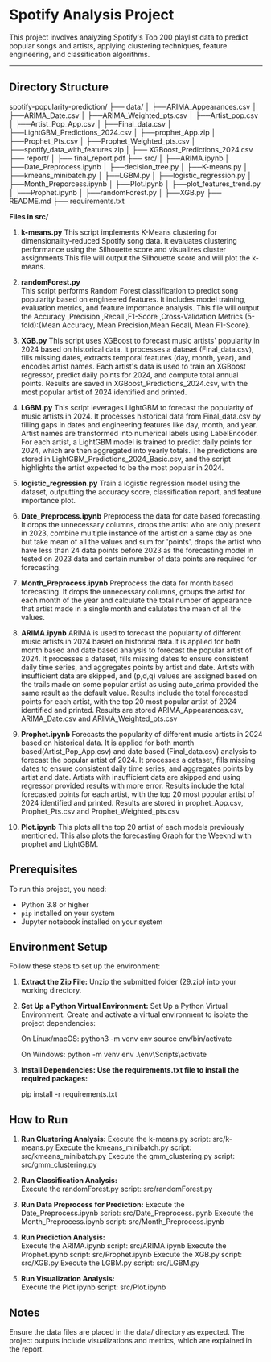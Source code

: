 # Spotify Analysis Project

This project involves analyzing Spotify's Top 200 playlist data to predict popular songs and artists, applying clustering techniques, feature engineering, and classification algorithms.

---

## Directory Structure

spotify-popularity-prediction/
├── data/
│ ├──ARIMA_Appearances.csv
│ ├──ARIMA_Date.csv
│ ├──ARIMA_Weighted_pts.csv
│ ├──Artist_pop.csv
│ ├──Artist_Pop_App.csv
│ ├──Final_data.csv
│ ├──LightGBM_Predictions_2024.csv
│ ├──prophet_App.zip
│ ├──Prophet_Pts.csv
│ ├──Prophet_Weighted_pts.csv
│ ├──spotify_data_with_features.zip
│ ├── XGBoost_Predictions_2024.csv
├── report/
│ ├── final_report.pdf
├── src/
│ ├──ARIMA.ipynb
│ ├──Date_Preprocess.ipynb
│ ├──decision_tree.py
│ ├──K-means.py
│ ├──kmeans_minibatch.py
│ ├──LGBM.py
│ ├──logistic_regression.py
│ ├──Month_Preporcess.ipynb
│ ├──Plot.ipynb
│ ├──plot_features_trend.py
│ ├──Prophet.ipynb
│ ├──randomForest.py
│ ├──XGB.py
├── README.md
├── requirements.txt

**Files in src/**

1. **k-means.py**
   This script implements K-Means clustering for dimensionality-reduced Spotify song data. It evaluates clustering performance using the Silhouette score and visualizes cluster assignments.This file will output the Silhouette score and will plot the k-means.

2. **randomForest.py**  
   This script performs Random Forest classification to predict song popularity based on engineered features. It includes model training, evaluation metrics, and feature importance analysis. This file will output the Accuracy ,Precision ,Recall
   ,F1-Score ,Cross-Validation Metrics (5-fold):{Mean Accuracy,
   Mean Precision,Mean Recall, Mean F1-Score}.

3. **XGB.py**
   This script uses XGBoost to forecast music artists' popularity in 2024 based on historical data. It processes a dataset (Final_data.csv), fills missing dates, extracts temporal features (day, month, year), and encodes artist names. Each artist's data is used to train an XGBoost regressor, predict daily points for 2024, and compute total annual points. Results are saved in XGBoost_Predictions_2024.csv, with the most popular artist of 2024 identified and printed.

4. **LGBM.py**
   This script leverages LightGBM to forecast the popularity of music artists in 2024. It processes historical data from Final_data.csv by filling gaps in dates and engineering features like day, month, and year. Artist names are transformed into numerical labels using LabelEncoder. For each artist, a LightGBM model is trained to predict daily points for 2024, which are then aggregated into yearly totals. The predictions are stored in LightGBM_Predictions_2024_Basic.csv, and the script highlights the artist expected to be the most popular in 2024.

5. **logistic_regression.py**
   Train a logistic regression model using the dataset, outputting the accuracy score, classification report, and feature importance plot.

6. **Date_Preprocess.ipynb**
   Preprocess the data for date based forecasting. It drops the unnecessary columns, drops the artist who are only present in 2023, combine multiple instance of the artist on a same day as one but take mean of all the values and sum for 'points', drops the artist who have less than 24 data points before 2023 as the forecasting model in tested on 2023 data and certain number of data points are required for forecasting.

7. **Month_Preprocess.ipynb**
   Preprocess the data for month based forecasting. It drops the unnecessary columns, groups the artist for each month of the year and calculate the total number of appearance that artist made in a single month and calulates the mean of all the values.

8. **ARIMA.ipynb**
   ARIMA is used to forecast the popularity of different music artists in 2024 based on historical data.It is applied for both month based and date based analysis to forecast the popular artist of 2024. It processes a dataset, fills missing dates to ensure consistent daily time series, and aggregates points by artist and date. Artists with insufficient data are skipped, and (p,d,q) values are assigned based on the trails made on some popular artist as using auto_arima provided the same result as the default value. Results include the total forecasted points for each artist, with the top 20 most popular artist of 2024 identified and printed. Results are stored ARIMA_Appearances.csv, ARIMA_Date.csv and ARIMA_Weighted_pts.csv

9. **Prophet.ipynb**
   Forecasts the popularity of different music artists in 2024 based on historical data. It is applied for both month based(Artist_Pop_App.csv) and date based (Final_data.csv) analysis to forecast the popular artist of 2024. It processes a dataset, fills missing dates to ensure consistent daily time series, and aggregates points by artist and date. Artists with insufficient data are skipped and using regressor provided results with more error. Results include the total forecasted points for each artist, with the top 20 most popular artist of 2024 identified and printed. Results are stored in prophet_App.csv, Prophet_Pts.csv and Prophet_Weighted_pts.csv

10. **Plot.ipynb**
    This plots all the top 20 artist of each models previously mentioned. This also plots the forecasting Graph for the Weeknd with prophet and LightGBM.

## Prerequisites

To run this project, you need:

- Python 3.8 or higher
- `pip` installed on your system
- Jupyter notebook installed on your system

## Environment Setup

Follow these steps to set up the environment:

1. **Extract the Zip File:**
   Unzip the submitted folder (29.zip) into your working directory.

2. **Set Up a Python Virtual Environment:**
   Set Up a Python Virtual Environment: Create and activate a virtual environment to isolate the project dependencies:

   On Linux/macOS:
   python3 -m venv env
   source env/bin/activate

   On Windows:
   python -m venv env
   .\env\Scripts\activate

3. **Install Dependencies: Use the requirements.txt file to install the required packages:**

   pip install -r requirements.txt

## How to Run

1. **Run Clustering Analysis:**
   Execute the k-means.py script: src/k-means.py
   Execute the kmeans_minibatch.py script: src/kmeans_minibatch.py
   Execute the gmm_clustering.py script: src/gmm_clustering.py

2. **Run Classification Analysis:**  
   Execute the randomForest.py script: src/randomForest.py

3. **Run Data Preprocess for Prediction:**
   Execute the Date_Preprocess.ipynb script: src/Date_Preprocess.ipynb
   Execute the Month_Preprocess.ipynb script: src/Month_Preprocess.ipynb

4. **Run Prediction Analysis:**  
   Execute the ARIMA.ipynb script: src/ARIMA.ipynb
   Execute the Prophet.ipynb script: src/Prophet.ipynb
   Execute the XGB.py script: src/XGB.py
   Execute the LGBM.py script: src/LGBM.py

5. **Run Visualization Analysis:**  
   Execute the Plot.ipynb script: src/Plot.ipynb

## Notes

Ensure the data files are placed in the data/ directory as expected.
The project outputs include visualizations and metrics, which are explained in the report.
